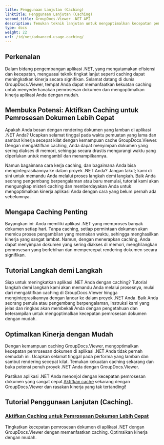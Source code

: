 ```yaml
---
title: Penggunaan Lanjutan (Caching)
linktitle: Penggunaan Lanjutan (Caching)
second_title: GroupDocs.Viewer .NET API
description: Temukan teknik lanjutan untuk mengoptimalkan kecepatan pemrosesan dokumen dalam aplikasi .NET dengan GroupDocs.Viewer. Pelajari cara mengaktifkan caching untuk kinerja yang lebih cepat sekarang!
type: docs
weight: 22
url: /id/net/advanced-usage-caching/
---
```


## Perkenalan

Dalam bidang pengembangan aplikasi .NET, yang mengutamakan efisiensi dan kecepatan, menguasai teknik tingkat lanjut seperti caching dapat meningkatkan kinerja secara signifikan. Selamat datang di dunia GroupDocs.Viewer, tempat Anda dapat memanfaatkan kekuatan caching untuk menyederhanakan pemrosesan dokumen dan mengoptimalkan kinerja aplikasi Anda dengan mudah.

## Membuka Potensi: Aktifkan Caching untuk Pemrosesan Dokumen Lebih Cepat

Apakah Anda bosan dengan rendering dokumen yang lamban di aplikasi .NET Anda? Ucapkan selamat tinggal pada waktu pemuatan yang lama dan sambut kinerja secepat kilat dengan kemampuan cache GroupDocs.Viewer. Dengan mengaktifkan caching, Anda dapat menyimpan dokumen yang sering diakses di memori, sehingga secara drastis mengurangi waktu yang diperlukan untuk mengambil dan menampilkannya.

Namun bagaimana cara kerja caching, dan bagaimana Anda bisa mengintegrasikannya ke dalam proyek .NET Anda? Jangan takut; kami di sini untuk memandu Anda melalui proses langkah demi langkah. Baik Anda seorang pengembang berpengalaman atau baru memulai, tutorial kami akan mengungkap misteri caching dan memberdayakan Anda untuk mengoptimalkan kinerja aplikasi Anda dengan cara yang belum pernah ada sebelumnya.

## Mengapa Caching Penting

Bayangkan ini: Anda memiliki aplikasi .NET yang memproses banyak dokumen setiap hari. Tanpa caching, setiap permintaan dokumen akan memicu proses pengambilan yang memakan waktu, sehingga menghasilkan kinerja yang sangat lambat. Namun, dengan menerapkan caching, Anda dapat menyimpan dokumen yang sering diakses di memori, menghilangkan pemrosesan yang berlebihan dan mempercepat rendering dokumen secara signifikan.

## Tutorial Langkah demi Langkah

Siap untuk meningkatkan aplikasi .NET Anda dengan caching? Tutorial langkah demi langkah kami akan memandu Anda melalui prosesnya, mulai dari mengaktifkan caching di GroupDocs.Viewer hingga mengintegrasikannya dengan lancar ke dalam proyek .NET Anda. Baik Anda seorang pemula atau pengembang berpengalaman, instruksi kami yang jelas dan ringkas akan membekali Anda dengan pengetahuan dan keterampilan untuk mengoptimalkan kecepatan pemrosesan dokumen dengan mudah.

## Optimalkan Kinerja dengan Mudah

Dengan kemampuan caching GroupDocs.Viewer, mengoptimalkan kecepatan pemrosesan dokumen di aplikasi .NET Anda tidak pernah semudah ini. Ucapkan selamat tinggal pada performa yang lamban dan sambut rendering secepat kilat. Temukan kekuatan caching sekarang dan buka potensi penuh proyek .NET Anda dengan GroupDocs.Viewer.

 Pastikan aplikasi .NET Anda menonjol dengan kecepatan pemrosesan dokumen yang sangat cepat.[Aktifkan cache](./enable-caching/) sekarang dengan GroupDocs.Viewer dan rasakan kinerja yang tak tertandingi!

## Tutorial Penggunaan Lanjutan (Caching).
### [Aktifkan Caching untuk Pemrosesan Dokumen Lebih Cepat](./enable-caching/)
Tingkatkan kecepatan pemrosesan dokumen di aplikasi .NET dengan GroupDocs.Viewer dengan memanfaatkan caching. Optimalkan kinerja dengan mudah.